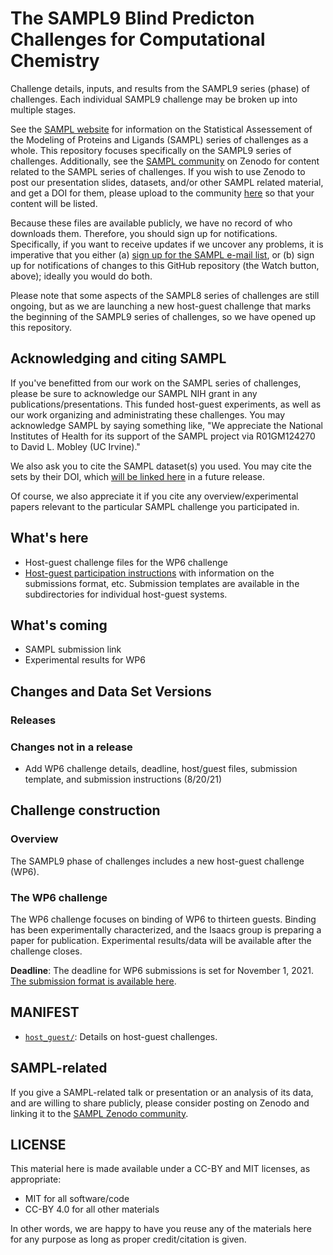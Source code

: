 # The SAMPL9 Blind Predicton Challenges for Computational Chemistry

Challenge details, inputs, and results from the SAMPL9 series (phase) of challenges. Each individual SAMPL9 challenge may be broken up into multiple stages. 

See the [SAMPL website](https://samplchallenges.github.io/) for information on the Statistical Assessement of the Modeling of Proteins and Ligands (SAMPL) series of challenges as a whole. This repository focuses specifically on the SAMPL9 series of challenges. Additionally, see the [SAMPL community](https://zenodo.org/communities/sampl/?page=1&size=20) on Zenodo for content related to the SAMPL series of challenges. If you wish to use Zenodo to post our presentation slides, datasets, and/or other SAMPL related material, and get a DOI for them, please upload to the community [here](https://zenodo.org/communities/sampl/?page=1&size=20) so that your content will be listed. 

Because these files are available publicly, we have no record of who downloads them. Therefore, you should sign up for notifications. Specifically, if you want to receive updates if we uncover any problems, it is imperative that you either (a) [sign up for the SAMPL e-mail list](https://eepurl.com/dPj11j), or (b) sign up for notifications of changes to this GitHub repository (the Watch button, above); ideally you would do both. 

Please note that some aspects of the SAMPL8 series of challenges are still ongoing, but as we are launching a new host-guest challenge that marks the beginning of the SAMPL9 series of challenges, so we have opened up this repository. 

## Acknowledging and citing SAMPL

If you've benefitted from our work on the SAMPL series of challenges, please be sure to acknowledge our SAMPL NIH grant in any publications/presentations. This funded host-guest experiments, as well as our work organizing and administrating these challenges. You may acknowledge SAMPL by saying something like, "We appreciate the National Institutes of Health for its support of the SAMPL project via R01GM124270 to David L. Mobley (UC Irvine)."

We also ask you to cite the SAMPL dataset(s) you used. You may cite the sets by their DOI, which [will be linked here]() in a future release. 

Of course, we also appreciate it if you cite any overview/experimental papers relevant to the particular SAMPL challenge you participated in. 

## What's here
- Host-guest challenge files for the WP6 challenge
- [Host-guest participation instructions](https://github.com/samplchallenges/SAMPL9/blob/master//host_guest_instructions.md) with information on the submissions format, etc. Submission templates are available in the subdirectories for individual host-guest systems. 

## What's coming

- SAMPL submission link
- Experimental results for WP6 

## Changes and Data Set Versions

### Releases



### Changes not in a release

- Add WP6 challenge details, deadline, host/guest files, submission template, and submission instructions (8/20/21)

## Challenge construction

### Overview

The SAMPL9 phase of challenges includes a new host-guest challenge (WP6). 


### The WP6 challenge

The WP6 challenge focuses on binding of WP6 to thirteen guests. Binding has been experimentally characterized, and the Isaacs group is preparing a paper for publication. Experimental results/data will be available after the challenge closes. 

**Deadline**: The deadline for WP6 submissions is set for November 1, 2021. [The submission format is available here](https://github.com/samplechallenges/SAMPL9/blob/master/host_guest/WP6/WP6_submissions.txt).

## MANIFEST
- [`host_guest/`](host_guest/): Details on host-guest challenges.

## SAMPL-related
If you give a SAMPL-related talk or presentation or an analysis of its data, and are willing to share publicly, please consider posting on Zenodo and linking it to the [SAMPL Zenodo community](https://zenodo.org/communities/sampl?page=1&size=20).

## LICENSE

This material here is made available under a CC-BY and MIT licenses, as appropriate:

- MIT for all software/code
- CC-BY 4.0 for all other materials

In other words, we are happy to have you reuse any of the materials here for any purpose as long as proper credit/citation is given.  

